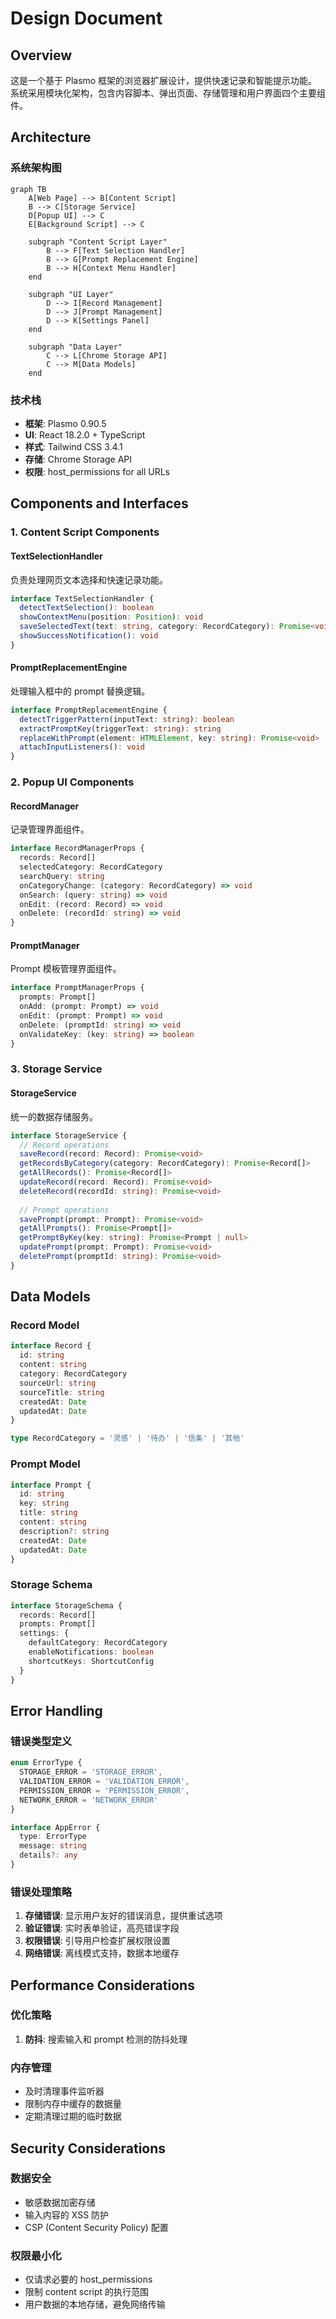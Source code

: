 # Design Document

## Overview

这是一个基于 Plasmo 框架的浏览器扩展设计，提供快速记录和智能提示功能。系统采用模块化架构，包含内容脚本、弹出页面、存储管理和用户界面四个主要组件。

## Architecture

### 系统架构图

```mermaid
graph TB
    A[Web Page] --> B[Content Script]
    B --> C[Storage Service]
    D[Popup UI] --> C
    E[Background Script] --> C
    
    subgraph "Content Script Layer"
        B --> F[Text Selection Handler]
        B --> G[Prompt Replacement Engine]
        B --> H[Context Menu Handler]
    end
    
    subgraph "UI Layer"
        D --> I[Record Management]
        D --> J[Prompt Management]
        D --> K[Settings Panel]
    end
    
    subgraph "Data Layer"
        C --> L[Chrome Storage API]
        C --> M[Data Models]
    end
```

### 技术栈
- **框架**: Plasmo 0.90.5
- **UI**: React 18.2.0 + TypeScript
- **样式**: Tailwind CSS 3.4.1
- **存储**: Chrome Storage API
- **权限**: host_permissions for all URLs

## Components and Interfaces

### 1. Content Script Components

#### TextSelectionHandler
负责处理网页文本选择和快速记录功能。

```typescript
interface TextSelectionHandler {
  detectTextSelection(): boolean
  showContextMenu(position: Position): void
  saveSelectedText(text: string, category: RecordCategory): Promise<void>
  showSuccessNotification(): void
}
```

#### PromptReplacementEngine
处理输入框中的 prompt 替换逻辑。

```typescript
interface PromptReplacementEngine {
  detectTriggerPattern(inputText: string): boolean
  extractPromptKey(triggerText: string): string
  replaceWithPrompt(element: HTMLElement, key: string): Promise<void>
  attachInputListeners(): void
}
```

### 2. Popup UI Components

#### RecordManager
记录管理界面组件。

```typescript
interface RecordManagerProps {
  records: Record[]
  selectedCategory: RecordCategory
  searchQuery: string
  onCategoryChange: (category: RecordCategory) => void
  onSearch: (query: string) => void
  onEdit: (record: Record) => void
  onDelete: (recordId: string) => void
}
```

#### PromptManager
Prompt 模板管理界面组件。

```typescript
interface PromptManagerProps {
  prompts: Prompt[]
  onAdd: (prompt: Prompt) => void
  onEdit: (prompt: Prompt) => void
  onDelete: (promptId: string) => void
  onValidateKey: (key: string) => boolean
}
```

### 3. Storage Service

#### StorageService
统一的数据存储服务。

```typescript
interface StorageService {
  // Record operations
  saveRecord(record: Record): Promise<void>
  getRecordsByCategory(category: RecordCategory): Promise<Record[]>
  getAllRecords(): Promise<Record[]>
  updateRecord(record: Record): Promise<void>
  deleteRecord(recordId: string): Promise<void>
  
  // Prompt operations
  savePrompt(prompt: Prompt): Promise<void>
  getAllPrompts(): Promise<Prompt[]>
  getPromptByKey(key: string): Promise<Prompt | null>
  updatePrompt(prompt: Prompt): Promise<void>
  deletePrompt(promptId: string): Promise<void>
}
```

## Data Models

### Record Model
```typescript
interface Record {
  id: string
  content: string
  category: RecordCategory
  sourceUrl: string
  sourceTitle: string
  createdAt: Date
  updatedAt: Date
}

type RecordCategory = '灵感' | '待办' | '信条' | '其他'
```

### Prompt Model
```typescript
interface Prompt {
  id: string
  key: string
  title: string
  content: string
  description?: string
  createdAt: Date
  updatedAt: Date
}
```

### Storage Schema
```typescript
interface StorageSchema {
  records: Record[]
  prompts: Prompt[]
  settings: {
    defaultCategory: RecordCategory
    enableNotifications: boolean
    shortcutKeys: ShortcutConfig
  }
}
```

## Error Handling

### 错误类型定义
```typescript
enum ErrorType {
  STORAGE_ERROR = 'STORAGE_ERROR',
  VALIDATION_ERROR = 'VALIDATION_ERROR',
  PERMISSION_ERROR = 'PERMISSION_ERROR',
  NETWORK_ERROR = 'NETWORK_ERROR'
}

interface AppError {
  type: ErrorType
  message: string
  details?: any
}
```

### 错误处理策略
1. **存储错误**: 显示用户友好的错误消息，提供重试选项
2. **验证错误**: 实时表单验证，高亮错误字段
3. **权限错误**: 引导用户检查扩展权限设置
4. **网络错误**: 离线模式支持，数据本地缓存



## Performance Considerations

### 优化策略
1. **防抖**: 搜索输入和 prompt 检测的防抖处理

### 内存管理
- 及时清理事件监听器
- 限制内存中缓存的数据量
- 定期清理过期的临时数据

## Security Considerations

### 数据安全
- 敏感数据加密存储
- 输入内容的 XSS 防护
- CSP (Content Security Policy) 配置

### 权限最小化
- 仅请求必要的 host_permissions
- 限制 content script 的执行范围
- 用户数据的本地存储，避免网络传输